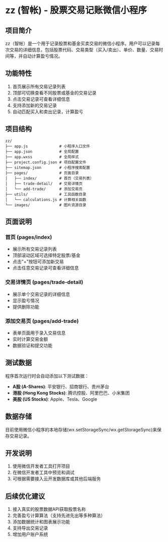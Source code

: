 # zz (智帐) - 股票交易记账微信小程序

## 项目简介
zz（智帐）是一个用于记录股票和基金买卖交易的微信小程序。用户可以记录每次交易的详细信息，包括股票代码、交易类型（买入/卖出）、单价、数量、交易时间等，并自动计算盈亏情况。

## 功能特性
1. 首页展示所有交易记录列表
2. 顶部可切换查看不同股票或基金的交易记录
3. 点击交易记录可查看详细信息
4. 支持添加新的交易记录
5. 自动匹配买入和卖出记录，计算盈亏

## 项目结构
```
zz/
├── app.js              # 小程序入口文件
├── app.json            # 全局配置
├── app.wxss            # 全局样式
├── project.config.json # 项目配置文件
├── sitemap.json        # 小程序搜索配置
├── pages/              # 页面目录
│   ├── index/          # 首页（交易列表）
│   ├── trade-detail/   # 交易详情页
│   └── add-trade/      # 添加交易页
├── utils/              # 工具函数目录
│   └── calculations.js # 计算相关函数
└── images/             # 图片资源目录
```

## 页面说明

### 首页 (pages/index)
- 展示所有交易记录列表
- 顶部滚动区域可选择特定股票/基金
- 点击"+"按钮可添加新交易
- 点击任意交易记录可查看详细信息

### 交易详情页 (pages/trade-detail)
- 展示单个交易记录的详细信息
- 显示盈亏情况
- 提供删除功能

### 添加交易页 (pages/add-trade)
- 表单页面用于录入交易信息
- 实时计算交易金额
- 数据验证和提交功能

## 测试数据
程序首次运行时会自动添加以下测试数据：
- **A股 (A-Shares)**: 平安银行、招商银行、贵州茅台
- **港股 (Hong Kong Stocks)**: 腾讯控股、阿里巴巴、小米集团
- **美股 (US Stocks)**: Apple、Tesla、Google

## 数据存储
目前使用微信小程序的本地存储(wx.setStorageSync/wx.getStorageSync)来保存交易记录。

## 开发说明
1. 使用微信开发者工具打开项目
2. 在微信开发者工具中预览和调试
3. 可根据需要接入云开发数据库或其他后端服务

## 后续优化建议
1. 接入真实的股票数据API获取股票名称
2. 完善盈亏计算算法（支持先进先出等多种算法）
3. 添加数据统计和图表展示功能
4. 支持导出交易记录
5. 增加用户账户系统